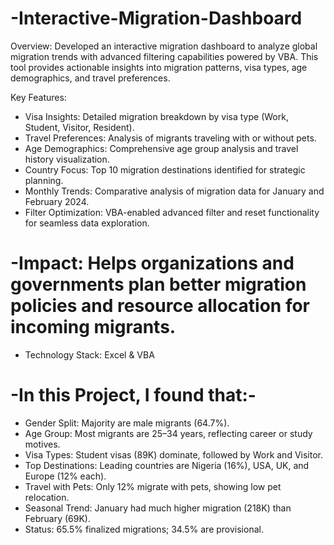 # -Interactive-Migration-Dashboard

Overview: Developed an interactive migration dashboard to analyze global migration trends with advanced filtering capabilities powered by VBA. This tool provides actionable insights into migration patterns, visa types, age demographics, and travel preferences.

Key Features:

* Visa Insights: Detailed migration breakdown by visa type (Work, Student, Visitor, Resident).
* Travel Preferences: Analysis of migrants traveling with or without pets.
* Age Demographics: Comprehensive age group analysis and travel history visualization.
* Country Focus: Top 10 migration destinations identified for strategic planning.
* Monthly Trends: Comparative analysis of migration data for January and February 2024.
* Filter Optimization: VBA-enabled advanced filter and reset functionality for seamless data exploration.

# -Impact: Helps organizations and governments plan better migration policies and resource allocation for incoming migrants.

* Technology Stack: Excel & VBA

# -In this Project, I found  that:-

* Gender Split: Majority are male migrants (64.7%).
* Age Group: Most migrants are 25–34 years, reflecting career or study motives.
* Visa Types: Student visas (89K) dominate, followed by Work and Visitor.
* Top Destinations: Leading countries are Nigeria (16%), USA, UK, and Europe (12% each).
* Travel with Pets: Only 12% migrate with pets, showing low pet relocation.
* Seasonal Trend: January had much higher migration (218K) than February (69K).
* Status: 65.5% finalized migrations; 34.5% are provisional.
